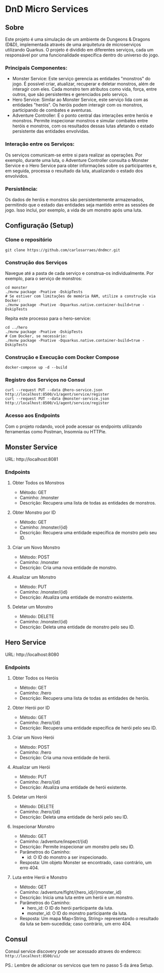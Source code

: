 # DnD Micro Services

## Sobre

Este projeto é uma simulação de um ambiente de Dungeons & Dragons (D&D), implementada através de uma arquitetura de microserviços utilizando Quarkus. O projeto é dividido em diferentes serviços, cada um responsável por uma funcionalidade específica dentro do universo do jogo.

### Principais Componentes:

- Monster Service: Este serviço gerencia as entidades "monstros" do jogo. É possível criar, atualizar, recuperar e deletar monstros, além de interagir com eles. Cada monstro tem atributos como vida, força, entre outros, que são persistentes e gerenciados pelo serviço.
- Hero Service: Similar ao Monster Service, este serviço lida com as entidades "heróis". Os heróis podem interagir com os monstros, participando de combates e aventuras.
- Adventure Controller: É o ponto central das interações entre heróis e monstros. Permite inspecionar monstros e simular combates entre heróis e monstros, com os resultados dessas lutas afetando o estado persistente das entidades envolvidas.

### Interação entre os Serviços:

Os serviços comunicam-se entre si para realizar as operações. Por exemplo, durante uma luta, o Adventure Controller consulta o Monster Service e o Hero Service para obter informações sobre os participantes e, em seguida, processa o resultado da luta, atualizando o estado dos envolvidos.

### Persistência:

Os dados de heróis e monstros são persistentemente armazenados, permitindo que o estado das entidades seja mantido entre as sessões de jogo. Isso inclui, por exemplo, a vida de um monstro após uma luta.

## Configuração (Setup)

### Clone o repositório

`git clone https://github.com/carlosarraes/dndmcr.git`

### Construção dos Serviços

Navegue até a pasta de cada serviço e construa-os individualmente. Por exemplo, para o serviço de monstros:

```shell
cd monster
./mvnw package -Pnative -DskipTests
# Se estiver com limitações de memória RAM, utilize a construção via Docker:
./mvnw package -Pnative -Dquarkus.native.container-build=true -DskipTests
```

Repita este processo para o hero-service:

```shell
cd ../hero
./mvnw package -Pnative -DskipTests
# Com Docker, se necessário:
./mvnw package -Pnative -Dquarkus.native.container-build=true -DskipTests
```

### Construção e Execução com Docker Compose

`docker-compose up -d --build`

### Registro dos Serviços no Consul

```shell
curl --request PUT --data @hero-service.json http://localhost:8500/v1/agent/service/register
curl --request PUT --data @monster-service.json http://localhost:8500/v1/agent/service/register
```

### Acesso aos Endpoints

Com o projeto rodando, você pode acessar os endpoints utilizando ferramentas como Postman, Insomnia ou HTTPie.

## Monster Service

URL: http://localhost:8081

### Endpoints

1. Obter Todos os Monstros

   - Método: GET
   - Caminho: /monster
   - Descrição: Recupera uma lista de todas as entidades de monstros.

2. Obter Monstro por ID

   - Método: GET
   - Caminho: /monster/{id}
   - Descrição: Recupera uma entidade específica de monstro pelo seu ID.

3. Criar um Novo Monstro

   - Método: POST
   - Caminho: /monster
   - Descrição: Cria uma nova entidade de monstro.

4. Atualizar um Monstro

   - Método: PUT
   - Caminho: /monster/{id}
   - Descrição: Atualiza uma entidade de monstro existente.

5. Deletar um Monstro

   - Método: DELETE
   - Caminho: /monster/{id}
   - Descrição: Deleta uma entidade de monstro pelo seu ID.

## Hero Service

URL: http://localhost:8080

### Endpoints

1. Obter Todos os Heróis

   - Método: GET
   - Caminho: /hero
   - Descrição: Recupera uma lista de todas as entidades de heróis.

2. Obter Herói por ID

   - Método: GET
   - Caminho: /hero/{id}
   - Descrição: Recupera uma entidade específica de herói pelo seu ID.

3. Criar um Novo Herói

   - Método: POST
   - Caminho: /hero
   - Descrição: Cria uma nova entidade de herói.

4. Atualizar um Herói

   - Método: PUT
   - Caminho: /hero/{id}
   - Descrição: Atualiza uma entidade de herói existente.

5. Deletar um Herói

   - Método: DELETE
   - Caminho: /hero/{id}
   - Descrição: Deleta uma entidade de herói pelo seu ID.

6. Inspecionar Monstro

   - Método: GET
   - Caminho: /adventure/inspect/{id}
   - Descrição: Permite inspecionar um monstro pelo seu ID.
   - Parâmetros do Caminho:
     - id: O ID do monstro a ser inspecionado.
   - Resposta: Um objeto Monster se encontrado, caso contrário, um erro 404.

7. Luta entre Herói e Monstro

   - Método: GET
   - Caminho: /adventure/fight/{hero_id}/{monster_id}
   - Descrição: Inicia uma luta entre um herói e um monstro.
   - Parâmetros do Caminho:
     - hero_id: O ID do herói participante da luta.
     - monster_id: O ID do monstro participante da luta.
   - Resposta: Um mapa Map<String, String> representando o resultado da luta se bem-sucedida; caso contrário, um erro 404.

## Consul

Consul service discovery pode ser acessado atraves do endereco: `http://localhost:8500/ui/`

PS.: Lembre de adicionar os servicos que tem no passo 5 da área Setup.
